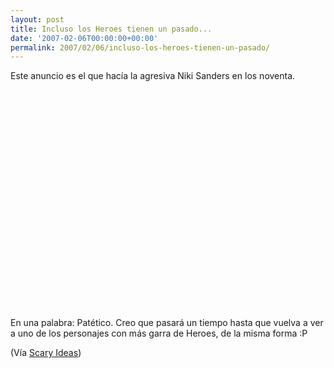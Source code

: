 ```yaml
---
layout: post
title: Incluso los Heroes tienen un pasado...
date: '2007-02-06T00:00:00+00:00'
permalink: 2007/02/06/incluso-los-heroes-tienen-un-pasado/
---
```

Este anuncio es el que hacía la agresiva Niki Sanders en los noventa.

<object width="425" height="350"><param name="movie" value="http://www.youtube.com/v/DvDlfJ2KBjw"></param><param name="wmode" value="transparent"></param><embed src="http://www.youtube.com/v/DvDlfJ2KBjw" type="application/x-shockwave-flash" wmode="transparent" width="425" height="350"></embed></object>

En una palabra: Patético. Creo que pasará un tiempo hasta que vuelva a ver a uno de los personajes con más garra de Heroes, de la misma forma :P

(Vía <a href="http://www.scaryideas.com/video/1669/">Scary Ideas</a>)
